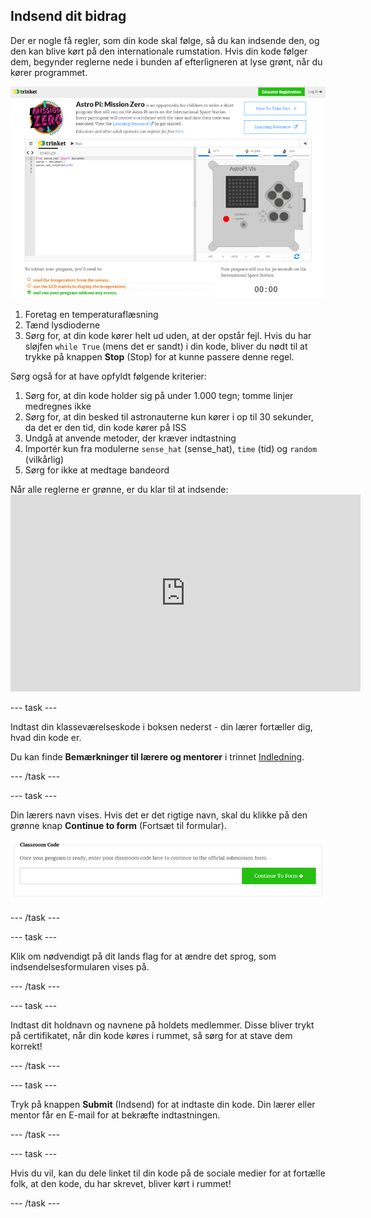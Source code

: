 ## Indsend dit bidrag

Der er nogle få regler, som din kode skal følge, så du kan indsende den, og den kan blive kørt på den internationale rumstation. Hvis din kode følger dem, begynder reglerne nede i bunden af efterligneren at lyse grønt, når du kører programmet.

![Validering](images/validation.png)

1. Foretag en temperaturaflæsning
2. Tænd lysdioderne
3. Sørg for, at din kode kører helt ud uden, at der opstår fejl. Hvis du har sløjfen `while True` (mens det er sandt) i din kode, bliver du nødt til at trykke på knappen **Stop** (Stop) for at kunne passere denne regel.

Sørg også for at have opfyldt følgende kriterier:

1. Sørg for, at din kode holder sig på under 1.000 tegn; tomme linjer medregnes ikke
2. Sørg for, at din besked til astronauterne kun kører i op til 30 sekunder, da det er den tid, din kode kører på ISS
3. Undgå at anvende metoder, der kræver indtastning
4. Importér kun fra modulerne `sense_hat` (sense_hat), `time` (tid) og `random` (vilkårlig)
5. Sørg for ikke at medtage bandeord

Når alle reglerne er grønne, er du klar til at indsende: <iframe width="560" height="315" src="https://www.youtube.com/embed/5sLlhf3FjdU?rel=0" frameborder="0" allowfullscreen mark="crwd-mark"></iframe> 

\--- task \---

Indtast din klasseværelseskode i boksen nederst - din lærer fortæller dig, hvad din kode er.

Du kan finde **Bemærkninger til lærere og mentorer** i trinnet [Indledning](https://projects.raspberrypi.org/en/projects/astro-pi-mission-zero/1).

\--- /task \---

\--- task \---

Din lærers navn vises. Hvis det er det rigtige navn, skal du klikke på den grønne knap **Continue to form** (Fortsæt til formular).

![Fortsæt til formular](images/continue-to-form.png)

\--- /task \---

\--- task \---

Klik om nødvendigt på dit lands flag for at ændre det sprog, som indsendelsesformularen vises på.

\--- /task \---

\--- task \---

Indtast dit holdnavn og navnene på holdets medlemmer. Disse bliver trykt på certifikatet, når din kode køres i rummet, så sørg for at stave dem korrekt!

\--- /task \---

\--- task \---

Tryk på knappen **Submit** (Indsend) for at indtaste din kode. Din lærer eller mentor får en E-mail for at bekræfte indtastningen.

\--- /task \---

\--- task \---

Hvis du vil, kan du dele linket til din kode på de sociale medier for at fortælle folk, at den kode, du har skrevet, bliver kørt i rummet!

\--- /task \---